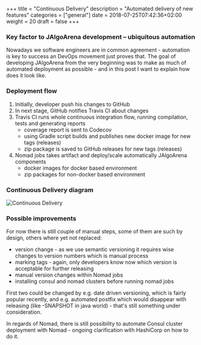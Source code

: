 +++
title = "Continuous Delivery"
description = "Automated delivery of new features"
categories = ["general"]
date = 2018-07-25T07:42:36+02:00
weight = 20
draft = false
+++

### Key factor to JAlgoArena development – ubiquitous automation

Nowadays we software engineers are in common agreement - automation is key to success
an DevOps movement just proves that. The goal of developing JAlgoArena from the very 
beginning was to make as much of automated deployment as possible - and in this post
I want to explain how does it look like.

### Deployment flow

1. Initially, developer push his changes to GitHub
1. In next stage, GitHub notifies Travis CI about changes
1. Travis CI runs whole continuous integration flow, running compilation, tests and generating reports
   - coverage report is sent to Codecov
   - using Gradle script builds and publishes new docker image for new tags (releases)
   - zip package is saved to GitHub releases for new tags (releases)
1. Nomad jobs takes artifact and deploy/scale automatically JAlgoArena components
   - docker images for docker based environment
   - zip packages for non-docker based environment

### Continuous Delivery diagram

![Continuous Delivery](https://github.com/spolnik/JAlgoArena/raw/master/design/continuous_delivery.png)

### Possible improvements

For now there is still couple of manual steps, some of them are such by design, others where yet not replaced:

- version change - as we use semantic versioning it requires wise changes to version numbers which is manual process
- marking tags - again, only developers know now which version is acceptable for further releasing
- manual version changes within Nomad jobs
- installing consul and nomad clusters before running nomad jobs

First two could be changed by e.g. date driven versioning, which is fairly popular recently, and e.g. automated postfix which would disappear
with releasing (like -SNAPSHOT in java world) - that's still something under consideration.

In regards of Nomad, there is still possibility to automate Consul cluster deployment with Nomad - ongoing clarification with HashiCorp on how to do it.
